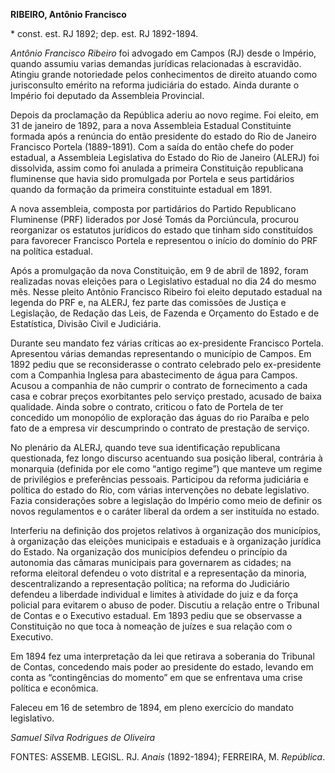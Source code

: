 **RIBEIRO, Antônio Francisco**

\* const. est. RJ 1892; dep. est. RJ 1892-1894.

*Antônio Francisco Ribeiro* foi advogado em Campos (RJ) desde o Império,
quando assumiu varias demandas jurídicas relacionadas à escravidão.
Atingiu grande notoriedade pelos conhecimentos de direito atuando como
jurisconsulto emérito na reforma judiciária do estado. Ainda durante o
Império foi deputado da Assembleia Provincial.

Depois da proclamação da República aderiu ao novo regime. Foi eleito, em
31 de janeiro de 1892, para a nova Assembleia Estadual Constituinte
formada após a renúncia do então presidente do estado do Rio de Janeiro
Francisco Portela (1889-1891). Com a saída do então chefe do poder
estadual, a Assembleia Legislativa do Estado do Rio de Janeiro (ALERJ)
foi dissolvida, assim como foi anulada a primeira Constituição
republicana fluminense que havia sido promulgada por Portela e seus
partidários quando da formação da primeira constituinte estadual em
1891.

A nova assembleia, composta por partidários do Partido Republicano
Fluminense (PRF) liderados por José Tomás da Porciúncula, procurou
reorganizar os estatutos jurídicos do estado que tinham sido
constituídos para favorecer Francisco Portela e representou o início do
domínio do PRF na política estadual.

Após a promulgação da nova Constituição, em 9 de abril de 1892, foram
realizadas novas eleições para o Legislativo estadual no dia 24 do mesmo
mês. Nesse pleito Antônio Francisco Ribeiro foi eleito deputado estadual
na legenda do PRF e, na ALERJ, fez parte das comissões de Justiça e
Legislação, de Redação das Leis, de Fazenda e Orçamento do Estado e de
Estatística, Divisão Civil e Judiciária.

Durante seu mandato fez várias críticas ao ex-presidente Francisco
Portela. Apresentou várias demandas representando o município de Campos.
Em 1892 pediu que se reconsiderasse o contrato celebrado pelo
ex-presidente com a Companhia Inglesa para abastecimento de água para
Campos. Acusou a companhia de não cumprir o contrato de fornecimento a
cada casa e cobrar preços exorbitantes pelo serviço prestado, acusado de
baixa qualidade. Ainda sobre o contrato, criticou o fato de Portela de
ter concedido um monopólio de exploração das águas do rio Paraíba e pelo
fato de a empresa vir descumprindo o contrato de prestação de serviço.

No plenário da ALERJ, quando teve sua identificação republicana
questionada, fez longo discurso acentuando sua posição liberal,
contrária à monarquia (definida por ele como “antigo regime”) que
manteve um regime de privilégios e preferências pessoais. Participou da
reforma judiciária e política do estado do Rio, com várias intervenções
no debate legislativo. Fazia considerações sobre a legislação do Império
como meio de definir os novos regulamentos e o caráter liberal da ordem
a ser instituída no estado.

Interferiu na definição dos projetos relativos à organização dos
municípios, à organização das eleições municipais e estaduais e à
organização jurídica do Estado. Na organização dos municípios defendeu o
princípio da autonomia das câmaras municipais para governarem as
cidades; na reforma eleitoral defendeu o voto distrital e a
representação da minoria, descentralizando a representação política; na
reforma do Judiciário defendeu a liberdade individual e limites à
atividade do juiz e da força policial para evitarem o abuso de poder.
Discutiu a relação entre o Tribunal de Contas e o Executivo estadual. Em
1893 pediu que se observasse a Constituição no que toca à nomeação de
juízes e sua relação com o Executivo.

Em 1894 fez uma interpretação da lei que retirava a soberania do
Tribunal de Contas, concedendo mais poder ao presidente do estado,
levando em conta as “contingências do momento” em que se enfrentava uma
crise política e econômica.

Faleceu em 16 de setembro de 1894, em pleno exercício do mandato
legislativo.

*Samuel Silva Rodrigues de Oliveira*

FONTES: ASSEMB. LEGISL. RJ. *Anais* (1892-1894); FERREIRA, M.
*República*.
